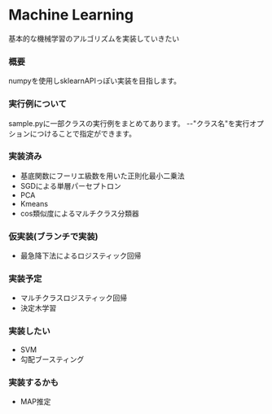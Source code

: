# Machine Learning #
基本的な機械学習のアルゴリズムを実装していきたい

### 概要
numpyを使用しsklearnAPIっぽい実装を目指します。

### 実行例について
sample.pyに一部クラスの実行例をまとめてあります。
--"クラス名"を実行オプションにつけることで指定ができます。

### 実装済み 
* 基底関数にフーリエ級数を用いた正則化最小二乗法
* SGDによる単層パーセプトロン
* PCA
* Kmeans
* cos類似度によるマルチクラス分類器

### 仮実装(ブランチで実装)
* 最急降下法によるロジスティック回帰

### 実装予定
* マルチクラスロジスティック回帰
* 決定木学習

### 実装したい
* SVM
* 勾配ブースティング

### 実装するかも
* MAP推定
